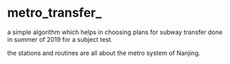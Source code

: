# metro_transfer_
a simple algorithm which helps in choosing plans for subway transfer done in summer of 2019 for a subject test.

the stations and routines are all about the metro system of Nanjing.
